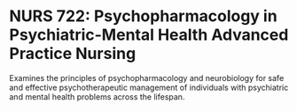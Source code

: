 # NURS 722: Psychopharmacology in Psychiatric-Mental Health Advanced Practice Nursing

Examines the principles of psychopharmacology and neurobiology for safe and effective psychotherapeutic management of individuals with psychiatric and mental health problems across the lifespan.